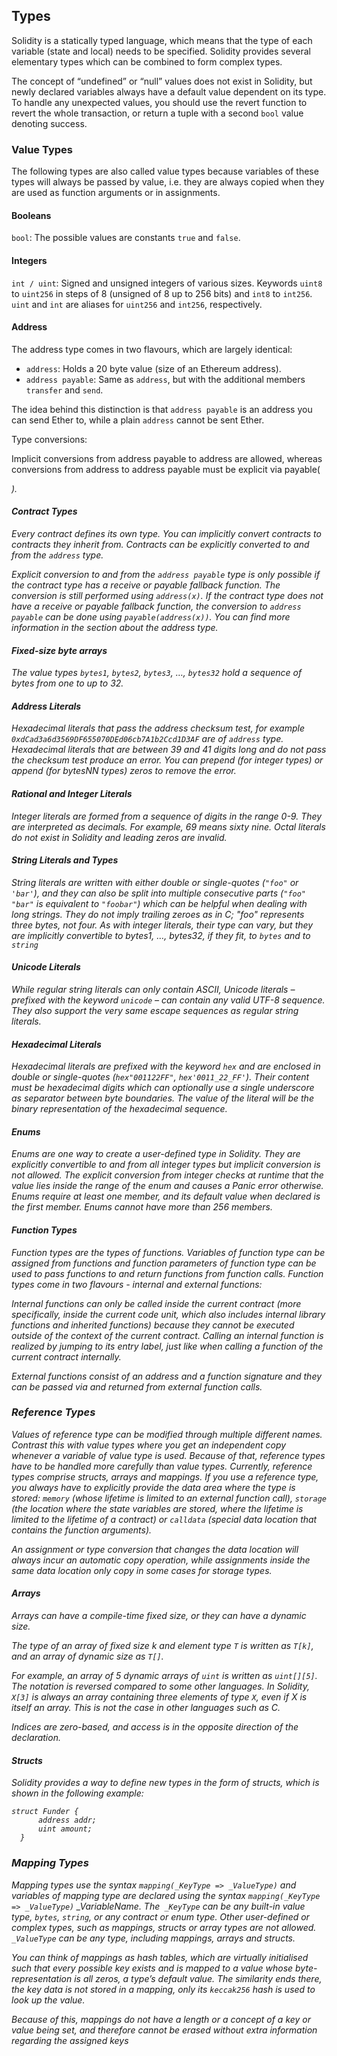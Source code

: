 ## Types

Solidity is a statically typed language, which means that the type of each variable (state and local) needs to be specified. Solidity provides several elementary types which can be combined to form complex types.

The concept of “undefined” or “null” values does not exist in Solidity, but newly declared variables always have a default value dependent on its type. To handle any unexpected values, you should use the revert function to revert the whole transaction, or return a tuple with a second `bool` value denoting success.

### Value Types

The following types are also called value types because variables of these types will always be passed by value, i.e. they are always copied when they are used as function arguments or in assignments.

#### Booleans

`bool`: The possible values are constants `true` and `false`.

#### Integers

`int / uint`: Signed and unsigned integers of various sizes. Keywords `uint8` to `uint256` in steps of 8 (unsigned of 8 up to 256 bits) and `int8` to `int256`. `uint` and `int` are aliases for `uint256` and `int256`, respectively.

#### Address

The address type comes in two flavours, which are largely identical:

- `address`: Holds a 20 byte value (size of an Ethereum address).
- `address payable`: Same as `address`, but with the additional members `transfer` and `send`.

The idea behind this distinction is that `address payable` is an address you can send Ether to, while a plain `address` cannot be sent Ether.

Type conversions:

Implicit conversions from address payable to address are allowed, whereas conversions from address to address payable must be explicit via payable(<address>).

#### Contract Types

Every contract defines its own type. You can implicitly convert contracts to contracts they inherit from. Contracts can be explicitly converted to and from the `address` type.

Explicit conversion to and from the `address payable` type is only possible if the contract type has a receive or payable fallback function. The conversion is still performed using `address(x)`. If the contract type does not have a receive or payable fallback function, the conversion to `address payable` can be done using `payable(address(x))`. You can find more information in the section about the address type.

#### Fixed-size byte arrays

The value types `bytes1`, `bytes2`, `bytes3`, …, `bytes32` hold a sequence of bytes from one to up to 32.

#### Address Literals

Hexadecimal literals that pass the address checksum test, for example `0xdCad3a6d3569DF655070DEd06cb7A1b2Ccd1D3AF` are of `address` type. Hexadecimal literals that are between 39 and 41 digits long and do not pass the checksum test produce an error. You can prepend (for integer types) or append (for bytesNN types) zeros to remove the error.

#### Rational and Integer Literals

Integer literals are formed from a sequence of digits in the range 0-9. They are interpreted as decimals. For example, 69 means sixty nine. Octal literals do not exist in Solidity and leading zeros are invalid.

#### String Literals and Types

String literals are written with either double or single-quotes (`"foo"` or `'bar'`), and they can also be split into multiple consecutive parts (`"foo" "bar"` is equivalent to `"foobar"`) which can be helpful when dealing with long strings. They do not imply trailing zeroes as in C; "foo" represents three bytes, not four. As with integer literals, their type can vary, but they are implicitly convertible to bytes1, …, bytes32, if they fit, to `bytes` and to `string`

#### Unicode Literals

While regular string literals can only contain ASCII, Unicode literals – prefixed with the keyword `unicode` – can contain any valid UTF-8 sequence. They also support the very same escape sequences as regular string literals.

#### Hexadecimal Literals

Hexadecimal literals are prefixed with the keyword `hex` and are enclosed in double or single-quotes (`hex"001122FF"`, `hex'0011_22_FF'`). Their content must be hexadecimal digits which can optionally use a single underscore as separator between byte boundaries. The value of the literal will be the binary representation of the hexadecimal sequence.

#### Enums

Enums are one way to create a user-defined type in Solidity. They are explicitly convertible to and from all integer types but implicit conversion is not allowed. The explicit conversion from integer checks at runtime that the value lies inside the range of the enum and causes a Panic error otherwise. Enums require at least one member, and its default value when declared is the first member. Enums cannot have more than 256 members.

#### Function Types

Function types are the types of functions. Variables of function type can be assigned from functions and function parameters of function type can be used to pass functions to and return functions from function calls. Function types come in two flavours - internal and external functions:

Internal functions can only be called inside the current contract (more specifically, inside the current code unit, which also includes internal library functions and inherited functions) because they cannot be executed outside of the context of the current contract. Calling an internal function is realized by jumping to its entry label, just like when calling a function of the current contract internally.

External functions consist of an address and a function signature and they can be passed via and returned from external function calls.

### Reference Types

Values of reference type can be modified through multiple different names. Contrast this with value types where you get an independent copy whenever a variable of value type is used. Because of that, reference types have to be handled more carefully than value types. Currently, reference types comprise structs, arrays and mappings. If you use a reference type, you always have to explicitly provide the data area where the type is stored: `memory` (whose lifetime is limited to an external function call), `storage` (the location where the state variables are stored, where the lifetime is limited to the lifetime of a contract) or `calldata` (special data location that contains the function arguments).

An assignment or type conversion that changes the data location will always incur an automatic copy operation, while assignments inside the same data location only copy in some cases for storage types.

#### Arrays

Arrays can have a compile-time fixed size, or they can have a dynamic size.

The type of an array of fixed size k and element type `T` is written as `T[k]`, and an array of dynamic size as `T[]`.

For example, an array of 5 dynamic arrays of `uint` is written as `uint[][5]`. The notation is reversed compared to some other languages. In Solidity, `X[3]` is always an array containing three elements of type `X`, even if X is itself an array. This is not the case in other languages such as C.

Indices are zero-based, and access is in the opposite direction of the declaration.

#### Structs

Solidity provides a way to define new types in the form of structs, which is shown in the following example:

```
struct Funder {
      address addr;
      uint amount;
  }
```

### Mapping Types

Mapping types use the syntax `mapping(_KeyType => _ValueType)` and variables of mapping type are declared using the syntax `mapping(_KeyType => _ValueType)` _VariableName. The` _KeyType` can be any built-in value type, `bytes`, `string`, or any contract or enum type. Other user-defined or complex types, such as mappings, structs or array types are not allowed. `_ValueType` can be any type, including mappings, arrays and structs.

You can think of mappings as hash tables, which are virtually initialised such that every possible key exists and is mapped to a value whose byte-representation is all zeros, a type’s default value. The similarity ends there, the key data is not stored in a mapping, only its `keccak256` hash is used to look up the value.

Because of this, mappings do not have a length or a concept of a key or value being set, and therefore cannot be erased without extra information regarding the assigned keys